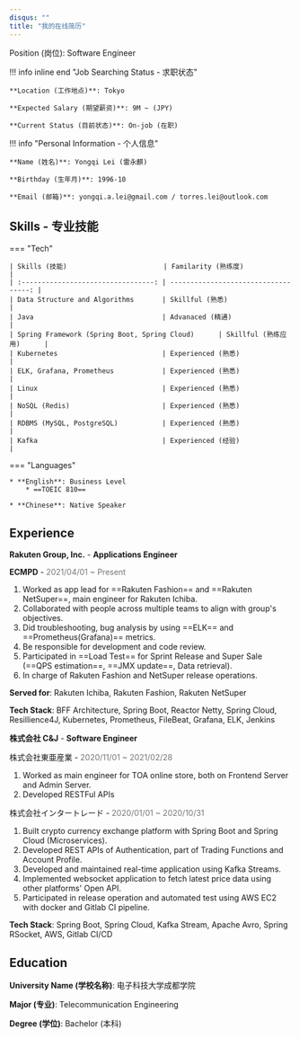 ```yaml
---
disqus: ""
title: "我的在线简历"
---
```


Position (岗位): Software Engineer

!!! info inline end "Job Searching Status - 求职状态"

    **Location (工作地点)**: Tokyo

    **Expected Salary (期望薪资)**: 9M ~ (JPY)

    **Current Status (目前状态)**: On-job (在职)

!!! info "Personal Information - 个人信息"

    **Name (姓名)**: Yongqi Lei (雷永麒)

    **Birthday (生年月)**: 1996-10

    **Email (邮箱)**: yongqi.a.lei@gmail.com / torres.lei@outlook.com

## Skills - 专业技能

=== "Tech"

    | Skills (技能)                        | Familarity (熟练度)                   |
    | :---------------------------------: | -----------------------------------: |
    | Data Structure and Algorithms       | Skillful (熟悉)                       |
    | Java                                | Advanaced (精通)                      |
    | Spring Framework (Spring Boot, Spring Cloud)      | Skillful (熟练应用)      |
    | Kubernetes                          | Experienced (熟悉)                    |
    | ELK, Grafana, Prometheus            | Experienced (熟悉)                    |
    | Linux                               | Experienced (熟悉)                    |
    | NoSQL (Redis)                       | Experienced (熟悉)                    |
    | RDBMS (MySQL, PostgreSQL)           | Experienced (熟悉)                    |
    | Kafka                               | Experienced (经验)                    |

=== "Languages"

    * **English**: Business Level
        * ==TOEIC 810==

    * **Chinese**: Native Speaker

## Experience

**Rakuten Group, Inc.** - **Applications Engineer**
<p><span style="font-weight: bold">ECMPD</span> - <span style="color: #777">2021/04/01 ~ Present</span></p>

1. Worked as app lead for ==Rakuten Fashion== and ==Rakuten NetSuper==, main engineer for Rakuten Ichiba.
2. Collaborated with people across multiple teams to align with group's objectives.
3. Did troubleshooting, bug analysis by using ==ELK== and ==Prometheus(Grafana)== metrics.
4. Be responsible for development and code review.
5. Participated in ==Load Test== for Sprint Release and Super Sale (==QPS estimation==, ==JMX update==, Data retrieval).
6. In charge of Rakuten Fashion and NetSuper release operations.

**Served for**: Rakuten Ichiba, Rakuten Fashion, Rakuten NetSuper

**Tech Stack**: BFF Architecture, Spring Boot, Reactor Netty, Spring Cloud, Resillience4J, Kubernetes, Prometheus, FileBeat, Grafana, ELK, Jenkins

**株式会社 C&J** - **Software Engineer**
<p><span>株式会社東亜産業</span> - <span style="color: #777">2020/11/01 ~ 2021/02/28</span></p>

1. Worked as main engineer for TOA online store, both on Frontend Server and Admin Server.
2. Developed RESTFul APIs 


<p><span>株式会社インタートレード</span> - <span style="color: #777">2020/01/01 ~ 2020/10/31</span></p>

1. Built crypto currency exchange platform with Spring Boot and Spring Cloud (Microservices).
2. Developed REST APIs of Authentication, part of Trading Functions and Account Profile.
3. Developed and maintained real-time application using Kafka Streams.
4. Implemented websocket application to fetch latest price data using other platforms' Open API.
5. Participated in release operation and automated test using AWS EC2 with docker and Gitlab CI pipeline.

**Tech Stack**: Spring Boot, Spring Cloud, Kafka Stream, Apache Avro, Spring RSocket, AWS, Gitlab CI/CD

## Education

**University Name (学校名称)**: 电子科技大学成都学院

**Major (专业)**: Telecommunication Engineering

**Degree (学位)**: Bachelor (本科)
